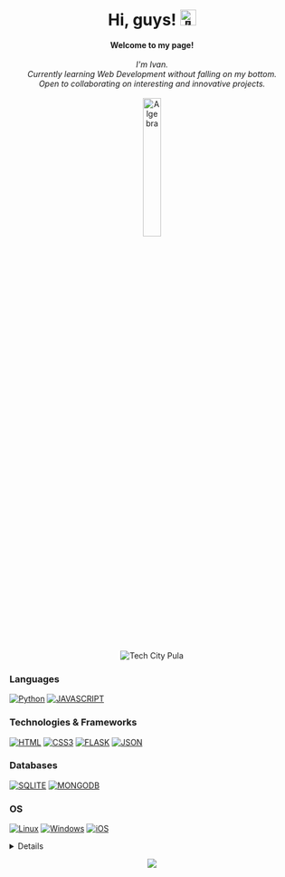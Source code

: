 <h1 align="center">Hi, guys! <img src="https://github-production-user-asset-6210df.s3.amazonaws.com/24524555/238178097-766d336d-b87d-44ba-807c-c51de2bc6b4d.gif" width="28px" alt="👋"></h1>

<p align="center">
    <b>Welcome to my page!</b><br><br>
    <i>
        I'm Ivan.<br>
        Currently learning Web Development without falling on my bottom.<br>
        Open to collaborating on interesting and innovative projects.<br>
    </i><br>
    <img src="https://www.algebra.hr/wp-content/uploads/2021/10/Algebra_glavni.svg" width="25%" alt="Algebra"> <br>
    <img src="https://i.ibb.co/FqsY428/1676031792637-removebg-preview-1.png" alt="Tech City Pula"> <br>
</p>

### Languages
[![Python](https://img.shields.io/badge/Python-black?style=for-the-badge&logo=python&logoColor=white)](https://github.com/ivegoie)
[![JAVASCRIPT](https://img.shields.io/badge/JavaScript-black?style=for-the-badge&logo=javascript&logoColor=white)](https://github.com/ivegoie)

### Technologies & Frameworks
[![HTML](https://img.shields.io/badge/HTML-black?style=for-the-badge&logo=html5&logoColor=white)](https://hub.docker.com/u/ivegoie)
[![CSS3](https://img.shields.io/badge/CSS-black?&style=for-the-badge&logo=css3&logoColor=white)](https://hub.docker.com/u/ivegoie)
[![FLASK](https://img.shields.io/badge/Flask-black?style=for-the-badge&logo=flask&logoColor=white)](https://hub.docker.com/u/ivegoie)
[![JSON](https://img.shields.io/badge/json-black?style=for-the-badge&logo=json)](https://hub.docker.com/u/ivegoie)

### Databases
[![SQLITE](https://img.shields.io/badge/SQLite-black?style=for-the-badge&logo=sqlite&logoColor=white)](https://hub.docker.com/u/ivegoie)
[![MONGODB](https://img.shields.io/badge/MongoDB-black?style=for-the-badge&logo=mongodb&logoColor=white)](https://hub.docker.com/u/ivegoie)

### OS
[![Linux](https://img.shields.io/badge/Linux-black?style=for-the-badge&logo=linux&logoColor=white)](https://github.com/ivegoie)
[![Windows](https://img.shields.io/badge/Windows-black?style=for-the-badge&logo=Windows)](https://github.com/ivegoie)
[![iOS](https://img.shields.io/badge/macos-black?style=for-the-badge&logo=MacOS)](https://github.com/ivegoie)


<details>
<p align="center">
  <a href="https://github.com/ivegoie">
    <img src="http://github-profile-summary-cards.vercel.app/api/cards/profile-details?username=ivegoie&theme=transparent" />
  </a>
  <a href="https://github.com/ivegoie">
    <img src="https://github-readme-streak-stats.herokuapp.com/?user=ivegoie&hide_border=true&card_width=338&theme=transparent" />
  </a>
  <a href="https://github.com/ivegoie">
    <img src="http://github-profile-summary-cards.vercel.app/api/cards/stats?username=ivegoie&theme=transparent" />
  </a>
</p>
</details>

<p align="center">
  <a href="https://github.com/ivegoie">
    <img src="https://komarev.com/ghpvc/?username=ivegoie&color=blue&style=flat)" />
  </a>
</p>
